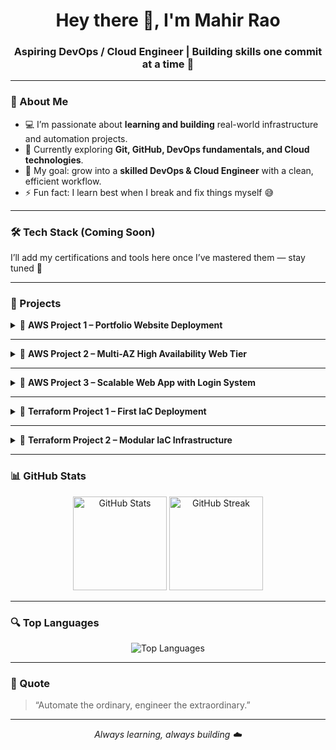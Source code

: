 <!-- Banner -->
<h1 align="center">Hey there 👋, I'm Mahir Rao</h1>
<h3 align="center">Aspiring DevOps / Cloud Engineer | Building skills one commit at a time 🚀</h3>

---

### 🧠 About Me
- 💻 I’m passionate about **learning and building** real-world infrastructure and automation projects.  
- 🌱 Currently exploring **Git, GitHub, DevOps fundamentals, and Cloud technologies**.  
- 🎯 My goal: grow into a **skilled DevOps & Cloud Engineer** with a clean, efficient workflow.  
- ⚡ Fun fact: I learn best when I break and fix things myself 😅  

---

### 🛠️ Tech Stack (Coming Soon)
I’ll add my certifications and tools here once I’ve mastered them — stay tuned 👀  

---

### 🚧 Projects

<details>
<summary>🔹 <b>AWS Project 1 – Portfolio Website Deployment</b></summary>

Deployed my personal portfolio website on an **AWS EC2 instance** running Ubuntu.  
Configured Apache, managed security groups (HTTP/SSH), and automated file deployment via SCP.  
**Tech Stack:** AWS EC2 · Linux · Apache · Networking · System Administration  
🔗 [View Project on LinkedIn](https://www.linkedin.com/posts/mahir-rao_aws-devops-cloudcomputing-activity-7379717985562787840-fS7R?utm_source=share&utm_medium=member_desktop)
</details>

---

<details>
<summary>🔹 <b>AWS Project 2 – Multi-AZ High Availability Web Tier</b></summary>

Designed and deployed a **fault-tolerant web architecture** with redundancy and automation.  
Built a custom VPC, AMI, Auto Scaling Group, and Load Balancer for a production-ready environment.  
**Tech Stack:** AWS VPC · EC2 · ALB · Auto Scaling · AMI · Security Groups  
🔗 [View Project on LinkedIn](https://www.linkedin.com/posts/mahir-rao_aws-cloudengineering-devops-activity-7380849759634452481-6DrV?utm_source=share&utm_medium=member_desktop)
</details>

---

<details>
<summary>🔹 <b>AWS Project 3 – Scalable Web App with Login System</b></summary>

Created a **multi-AZ scalable web app** featuring user login/signup and RDS MySQL integration.  
Integrated sticky sessions, Load Balancer, and Auto Scaling for fault tolerance and persistence.  
**Tech Stack:** AWS EC2 · RDS · ALB · Auto Scaling · PHP · MySQL  
🔗 [View Project on LinkedIn](https://www.linkedin.com/posts/mahir-rao_aws-cloudengineering-devops-activity-7382705650734292992-qGMM?utm_source=share&utm_medium=member_desktop)
</details>

---

<details>
<summary>🔹 <b>Terraform Project 1 – First IaC Deployment</b></summary>

Automated the creation of an **EC2 instance and Security Group** using Terraform.  
Understood the fundamentals of Infrastructure as Code and cloud resource automation.  
**Tech Stack:** Terraform · AWS · IaC · Linux  
🔗 [View Project on LinkedIn](https://www.linkedin.com/posts/mahir-rao_terraform-aws-devops-activity-7383907737061171200-FHfP?utm_source=share&utm_medium=member_desktop)
</details>

---

<details>
<summary>🔹 <b>Terraform Project 2 – Modular IaC Infrastructure</b></summary>

Built a **modular Terraform project** with reusable EC2 modules, data sources, variables, and outputs.  
Learned modularization, dynamic AMI fetching, and scalable infrastructure design.  
**Tech Stack:** Terraform · AWS · Modules · Variables · Automation  
🔗 [View Project on LinkedIn](https://www.linkedin.com/posts/mahir-rao_terraform-aws-iac-activity-7386095789200203777-mrHt?utm_source=share&utm_medium=member_desktop)
</details>

---

### 📊 GitHub Stats
<p align="center">
  <img src="https://github-readme-stats.vercel.app/api?username=Mahir-Rao&show_icons=true&theme=tokyonight" alt="GitHub Stats" height="150"/>
  <img src="https://github-readme-streak-stats.herokuapp.com/?user=Mahir-Rao&theme=tokyonight" alt="GitHub Streak" height="150"/>
</p>

---

### 🔍 Top Languages
<p align="center">
  <img src="https://github-readme-stats.vercel.app/api/top-langs/?username=Mahir-Rao&layout=compact&theme=tokyonight" alt="Top Languages" />
</p>

---

### 🧩 Quote
> “Automate the ordinary, engineer the extraordinary.”

---

<p align="center">
  <i>Always learning, always building ☁️</i>
</p>
